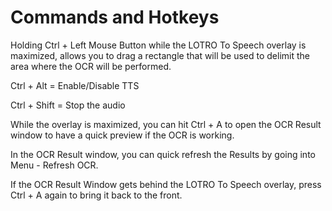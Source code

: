 # Commands and Hotkeys

Holding Ctrl + Left Mouse Button while the LOTRO To Speech overlay is maximized, allows you to drag a rectangle that will be used to delimit the area where the OCR will be performed.

Ctrl + Alt = Enable/Disable TTS

Ctrl + Shift = Stop the audio

While the overlay is maximized, you can hit Ctrl + A to open the OCR Result window to have a quick preview if the OCR is working.

In the OCR Result window, you can quick refresh the Results by going into Menu - Refresh OCR.

If the OCR Result Window gets behind the LOTRO To Speech overlay, press Ctrl + A again to bring it back to the front.
